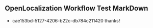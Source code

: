 ## OpenLocalization Workflow Test MarkDown
* cae153bd-5127-4206-b22c-db784c211420 thanks!

<!--HONumber=Sep16_HO1-->


